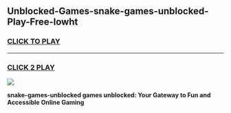 
## Unblocked-Games-snake-games-unblocked-Play-Free-lowht
<h3>
<a href="https://premium76.site?title=snake-games-unblocked&ref=17A">CLICK TO PLAY</a></h3>
<hr>

<h3>
<a href="https://premium76.site?title=snake-games-unblocked&ref=17A">CLICK 2 PLAY</a>
  
</h3>

<a href="https://premium76.site?title=snake-games-unblocked&ref=17A"><img src="https://clearcache.store/games.png"></a>


**snake-games-unblocked games unblocked: Your Gateway to Fun and Accessible Online Gaming**
